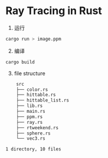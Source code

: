 # Ray Tracing in Rust

1. 运行
```bash
cargo run > image.ppm
```
2. 编译
```bash
cargo build
```
3. file structure
```bash
    src
    ├── color.rs
    ├── hittable.rs
    ├── hittable_list.rs
    ├── lib.rs
    ├── main.rs
    ├── ppm.rs
    ├── ray.rs
    ├── rtweekend.rs
    ├── sphere.rs
    └── vec3.rs

1 directory, 10 files
```

